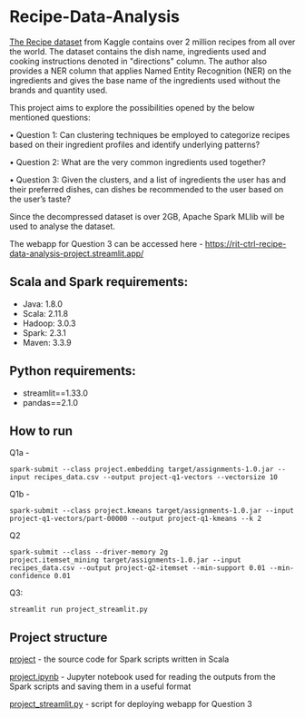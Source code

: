 # Recipe-Data-Analysis

[The Recipe dataset](https://www.kaggle.com/datasets/wilmerarltstrmberg/recipe-dataset-over-2m) from Kaggle contains over 2 million recipes from all over the world. The dataset contains the dish name, ingredients used and cooking instructions denoted in "directions" column. The author also provides a NER column that applies Named Entity Recognition (NER) on the ingredients and gives the base name of the ingredients used without the brands and quantity used.

This project aims to explore the possibilities opened by the below mentioned questions:

• Question 1: Can clustering techniques be employed to categorize recipes based on
their ingredient profiles and identify underlying patterns?

• Question 2: What are the very common ingredients used together?

• Question 3: Given the clusters, and a list of ingredients the user has and their
preferred dishes, can dishes be recommended to the user based on the user’s taste?

Since the decompressed dataset is over 2GB, Apache Spark MLlib will be used to analyse
the dataset.

The webapp for Question 3 can be accessed here - https://rit-ctrl-recipe-data-analysis-project.streamlit.app/

## Scala and Spark requirements:

- Java: 1.8.0
- Scala: 2.11.8
- Hadoop: 3.0.3
- Spark: 2.3.1
- Maven: 3.3.9

## Python requirements:
- streamlit==1.33.0
- pandas==2.1.0

## How to run

Q1a - 

```console
spark-submit --class project.embedding target/assignments-1.0.jar --input recipes_data.csv --output project-q1-vectors --vectorsize 10
```
 
Q1b  - 

```console
spark-submit --class project.kmeans target/assignments-1.0.jar --input project-q1-vectors/part-00000 --output project-q1-kmeans --k 2  
``` 

Q2 

```console
spark-submit --class --driver-memory 2g
project.itemset_mining target/assignments-1.0.jar --input recipes_data.csv --output project-q2-itemset --min-support 0.01 --min-confidence 0.01
```

Q3:
```console
streamlit run project_streamlit.py

```
## Project structure

[project](project) - the source code for Spark scripts written in Scala

[project.ipynb](project.ipynb) - Jupyter notebook used for reading the outputs from the Spark scripts and saving them in a useful format

[project_streamlit.py](project_streamlit.py) - script for deploying webapp for Question 3


